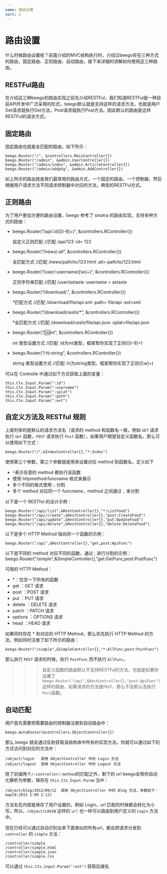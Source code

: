 ```yaml
---
name: 路由设置
sort: 2
---
```


# 路由设置
什么时候路由设置呢？前面介绍的MVC结构执行时，介绍过beego存在三种方式的路由，固定路由、正则路由、自动路由，接下来详细的讲解如何使用这三种路由。

## RESTFul路由
在介绍这三种beego的路由实现之前先介绍RESTFul，我们知道RESTFul是一种目前API开发中广泛采用的形式，beego默认就是支持这样的请求方法，也就是用户Get请求就执行Get方法，Post请求就执行Post方法。因此默认的路由是这样RESTFul的请求方式。

## 固定路由
固定路由也就是全匹配的路由，如下所示：

	beego.Router("/", &controllers.MainController{})
	beego.Router("/admin", &admin.UserController{})
	beego.Router("/admin/index", &admin.ArticleController{})
	beego.Router("/admin/addpkg", &admin.AddController{})
	
如上所示的路由就是我们最常用的路由方式，一个固定的路由，一个控制器，然后根据用户请求方法不同请求控制器中对应的方法，典型的RESTFul方式。	

## 正则路由
为了用户更加方便的路由设置，beego 参考了 sinatra 的路由实现，支持多种方式的路由：

- beego.Router(“/api/:id([0-9]+)“, &controllers.RController{})

	自定义正则匹配 //匹配 /api/123 :id= 123

- beego.Router(“/news/:all”, &controllers.RController{})

	全匹配方式 //匹配 /news/path/to/123.html :all= path/to/123.html

- beego.Router(“/user/:username([\w]+)“, &controllers.RController{})

	正则字符串匹配 //匹配 /user/astaxie :username = astaxie

- beego.Router(“/download/.”, &controllers.RController{})

	*匹配方式 //匹配 /download/file/api.xml :path= file/api :ext=xml

- beego.Router(“/download/ceshi/*“, &controllers.RController{})

	*全匹配方式 //匹配 /download/ceshi/file/api.json :splat=file/api.json

- beego.Router(“/:id:int”, &controllers.RController{})

	int 类型设置方式 //匹配 :id为int类型，框架帮你实现了正则([0-9]+)

- beego.Router(“/:hi:string”, &controllers.RController{})

	string 类型设置方式 //匹配 :hi为string类型。框架帮你实现了正则([\w]+)

可以在 Controlle 中通过如下方式获取上面的变量：

	this.Ctx.Input.Param(":id")
	this.Ctx.Input.Param(":username")
	this.Ctx.Input.Param(":splat")
	this.Ctx.Input.Param(":path")
	this.Ctx.Input.Param(":ext")

## 自定义方法及 RESTful 规则
上面列举的是默认的请求方法名（请求的 method 和函数名一致，例如 `GET` 请求执行 `Get` 函数，`POST` 请求执行 `Post` 函数），如果用户期望自定义函数名，那么可以使用如下方式：

	beego.Router("/",&IndexController{},"*:Index")
使用第三个参数，第三个参数就是用来设置对应 method 到函数名，定义如下

* `*`表示任意的 method 都执行该函数
* 使用 httpmethod:funcname 格式来展示
* 多个不同的格式使用 `;` 分割
* 多个 method 对应同一个 funcname，method 之间通过 `,` 来分割

以下是一个 RESTful 的设计示例：

	beego.Router("/api/list",&RestController{},"*:ListFood")
	beego.Router("/api/create",&RestController{},"post:CreateFood")
	beego.Router("/api/update",&RestController{},"put:UpdateFood")
	beego.Router("/api/delete",&RestController{},"delete:DeleteFood")
以下是多个 HTTP Method 指向同一个函数的示例：

	beego.Router("/api",&RestController{},"get,post:ApiFunc")
以下是不同的 method 对应不同的函数，通过 ; 进行分割的示例：
	beego.Router("/simple",&SimpleController{},"get:GetFunc;post:PostFunc")

可用的 HTTP Method：

* *：包含一下所有的函数
* get ：GET 请求
* post ：POST 请求
* put ：PUT 请求
* delete ：DELETE 请求
* patch ：PATCH 请求
* options ：OPTIONS 请求
* head ：HEAD 请求

如果同时存在 * 和对应的 HTTP Method，那么优先执行 HTTP Method 的方法，例如同时注册了如下所示的路由：

	beego.Router("/simple",&SimpleController{},"*:AllFunc;post:PostFunc")
那么执行 `POST` 请求的时候，执行 `PostFunc` 而不执行 `AllFunc`。

>>>自定义函数的路由默认不支持RESTful的方法，也就是如果你设置了`beego.Router("/api",&RestController{},"post:ApiFunc")` 这样的路由，如果请求的方法是`POST`，那么不会默认去执行`Post`函数。

## 自动匹配
用户首先需要把需要路由的控制器注册到自动路由中：

	beego.AutoRouter(&controllers.ObjectController{})
那么 beego 就会通过反射获取该结构体中所有的实现方法，你就可以通过如下的方式访问到对应的方法中：

	/object/login   调用 ObjectController 中的 Login 方法
	/object/logout  调用 ObjectController 中的 Logout 方法
除了前缀两个` /:controller/:method `的匹配之外，剩下的 url beego会帮你自动化解析为参数，保存在 `this.Ctx.Input.Param` 当中：

	/object/blog/2013/09/12  调用 ObjectController 中的 Blog 方法，参数如下：map[0:2013 1:09 2:12]
方法名在内部是保存了用户设置的，例如 Login，url 匹配的时候都会转化为小写，所以，`/object/LOGIN` 这样的 `url` 也一样可以路由到用户定义的 `Login` 方法中。

现在已经可以通过自动识别出来下面类似的所有url，都会把请求分发到 `controller` 的 `simple` 方法：

	/controller/simple
	/controller/simple.html
	/controller/simple.json
	/controller/simple.rss
可以通过 `this.Ctx.Input.Param(":ext")` 获取后缀名
